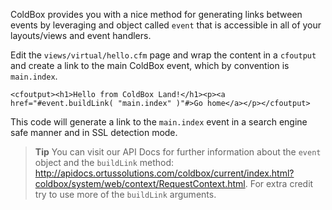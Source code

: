 ColdBox provides you with a nice method for generating links between events by leveraging and object called `event` that is accessible in all of your layouts/views and event handlers.

Edit the `views/virtual/hello.cfm` page and wrap the content in a `cfoutput` and create a link to the main ColdBox event, which by convention is `main.index`.

```<cfoutput><h1>Hello from ColdBox Land!</h1><p><a href="#event.buildLink( "main.index" )"#>Go home</a></p></cfoutput>```

This code will generate a link to the `main.index` event in a search engine safe manner and in SSL detection mode.

> **Tip** You can visit our API Docs for further information about the `event` object and the `buildLink` method: http://apidocs.ortussolutions.com/coldbox/current/index.html?coldbox/system/web/context/RequestContext.html. For extra credit try to use more of the `buildLink` arguments.

